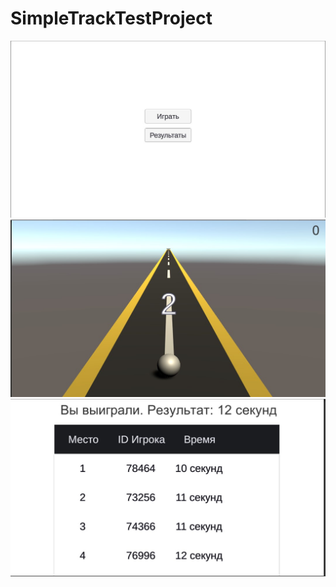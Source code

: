 # SimpleTrackTestProject
![Меню](./menu.jpg)
![Гоночный трек](./gameTrack.jpg)
![Результаты](./results.jpg)
